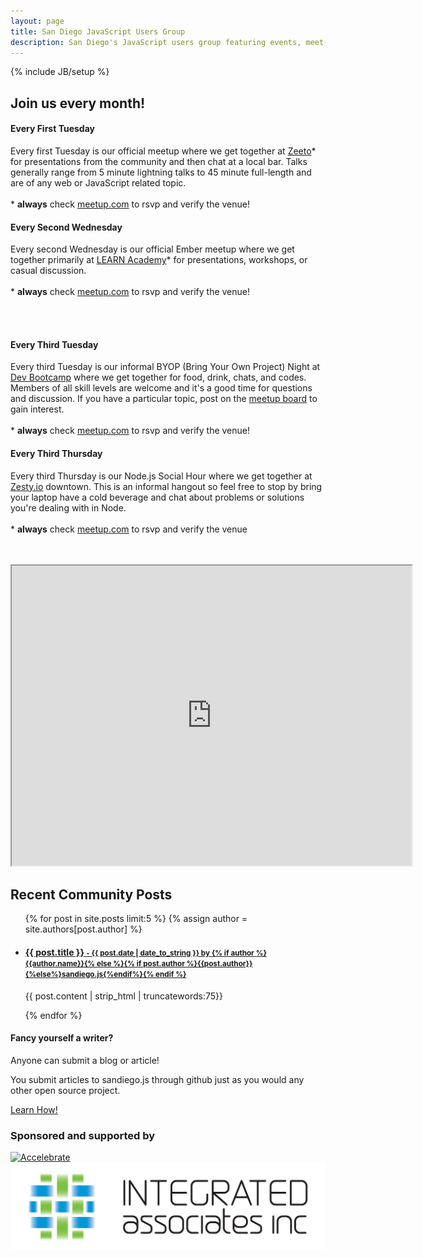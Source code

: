 ```yaml
---
layout: page
title: San Diego JavaScript Users Group
description: San Diego's JavaScript users group featuring events, meet-ups, education, support and job postings.
---
```

{% include JB/setup %}

<h2 class="center"> Join us every month!</h2>

<div class="row">
  <div class="span6">
    <h4>Every First Tuesday</h4>
    <p>
      Every first Tuesday is our official meetup where we get together at <a href="http://zeeto.io//">Zeeto</a>* for presentations from the community and then chat at a local bar. Talks generally range from 5 minute lightning talks to 45 minute full-length and are of any web or JavaScript related topic.<br><br>
      * <strong>always</strong> check <a href="http://www.meetup.com/sandiegojs/">meetup.com</a> to rsvp and verify the venue!
    </p>
  </div>
  <div class="span6">
    <h4>Every Second Wednesday</h4>
    <p>
      Every second Wednesday is our official Ember meetup where we get together primarily at <a href="https://www.learnacademy.org/">LEARN Academy</a>* for presentations, workshops, or casual discussion. <br><br>
      * <strong>always</strong> check <a href="http://www.meetup.com/sandiegojs/">meetup.com</a> to rsvp and verify the venue!
    </p>
  </div>
</div><br><br>

<div class="row">
  <div class="span6">
    <h4>Every Third Tuesday</h4>
    <p>
      Every third Tuesday is our informal BYOP (Bring Your Own Project) Night at <a href="https://devbootcamp.com/">Dev Bootcamp</a> where we get together for food, drink, chats, and codes. Members of all skill levels are welcome and it's a good time for questions and discussion. If you have a particular topic, post on the <a href="http://www.meetup.com/sandiegojs/">meetup board</a> to gain interest. <br><br>
      * <strong>always</strong> check <a href="http://www.meetup.com/sandiegojs/">meetup.com</a> to rsvp and verify the venue!
    </p>
  </div>
  <div class="span6">
    <h4>Every Third Thursday</h4>
    <p>
      Every third Thursday is our Node.js Social Hour where we get together at <a href="http://www.zesty.io/">Zesty.io</a> downtown. This is an informal hangout so feel free to stop by bring your laptop have a cold beverage and chat about problems or solutions you're dealing with in Node.<br><br>
      * <strong>always</strong> check <a href="http://www.meetup.com/sandiegojs/">meetup.com</a> to rsvp and verify the venue
    </p>
  </div>
</div><br><br>

<div class="row">
  <div class="span8 offset2">
    <iframe src="https://www.google.com/maps/d/embed?mid=1cXpBF27EjERp_kyt1UCX0K-Ucwk" width="640" height="480"></iframe>
  </div>
</div>

<div class="page-divider"></div>

<div class="row">
  <div class="span8">
    <h2>Recent Community Posts</h2>
    <ul class="posts">
      {% for post in site.posts limit:5 %}
      {% assign author = site.authors[post.author] %}
      <li>
      <div>
        <a href="{{ BASE_PATH }}{{ post.url }}"><h4>{{ post.title }}
          <small> - {{ post.date | date_to_string }} by {% if author %}{{author.name}}{% else %}{% if post.author %}{{post.author}}{%else%}sandiego.js{%endif%}{% endif %}</small>
          </h4>
        </a>
        <div class="post-content">
          <p>{{ post.content | strip_html | truncatewords:75}}</p>
        </div>
      </div>
      </li>
      {% endfor %}
    </ul>
  </div>
  <div class="span4">
    <div class="well">
      <h4>Fancy yourself a writer?</h4>
      <p>
        Anyone can submit a blog or article!
      </p>
      <p>
        You submit articles to sandiego.js through github just as you would any other open source project.
      </p>
      <p>
        <a href="github.html">Learn How!</a>
      </p>
    </div>
  </div>
</div>

<div class="page-divider"></div>

### Sponsored and supported by

<div class="b-sponsors">
  <div class="row">
    <div class="span4">
      <a href="https://www.accelebrate.com/training/reactjs-es6">
        <img src="{{ASSET_PATH}}/img/sponsors/accelebrate.jpg" alt="Accelebrate" class="logo logo-accelebrate"></a>
    </div>
    <div class="span4">
      <a href="//integratedassociatesinc.com">
        <img src="/assets/themes/twitter/img/sponsors/integrated-associates.jpg" alt="Integrated Associates" class="logo logo-integrated-associates"></a>
    </div>
  </div>
</div>

[meetup]: http://www.meetup.com/sandiegojs/ "Meetup.com page"
[github]: https://github.com/sandiegojs/sandiegojs.github.com "Sandiego.js Github site"
[issues]: https://github.com/sandiegojs/sandiegojs.github.com/issues "Sandiego.js issue tracker"
[3rdspace]: http://3rdspace.co/ "3rdSpace"
